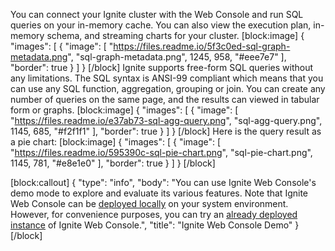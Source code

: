 You can connect your Ignite cluster with the Web Console and run SQL queries on your in-memory cache. You can also view the execution plan, in-memory schema, and streaming charts for your cluster.
[block:image]
{
  "images": [
    {
      "image": [
        "https://files.readme.io/5f3c0ed-sql-graph-metadata.png",
        "sql-graph-metadata.png",
        1245,
        958,
        "#eee7e7"
      ],
      "border": true
    }
  ]
}
[/block]
Ignite supports free-form SQL queries without any limitations. The SQL syntax is ANSI-99 compliant which means that you can use any SQL function, aggregation, grouping or join. You can create any number of queries on the same page, and the results can viewed in tabular form or graphs. 
[block:image]
{
  "images": [
    {
      "image": [
        "https://files.readme.io/e37ab73-sql-agg-query.png",
        "sql-agg-query.png",
        1145,
        685,
        "#f2f1f1"
      ],
      "border": true
    }
  ]
}
[/block]
Here is the query result as a pie chart:
[block:image]
{
  "images": [
    {
      "image": [
        "https://files.readme.io/595390c-sql-pie-chart.png",
        "sql-pie-chart.png",
        1145,
        781,
        "#e8e1e0"
      ],
      "border": true
    }
  ]
}
[/block]

[block:callout]
{
  "type": "info",
  "body": "You can use Ignite Web Console's demo mode to explore and evaluate its various features. Note that Ignite Web Console can be [deployed locally](doc:local-deployment) on your system environment. However, for convenience purposes, you can try an [already deployed instance](https://console.gridgain.com/) of Ignite Web Console.",
  "title": "Ignite Web Console Demo"
}
[/block]